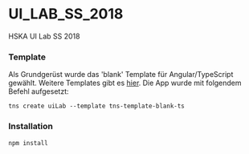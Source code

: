 # UI_LAB_SS_2018
HSKA UI Lab SS 2018


### Template

Als Grundgerüst wurde das 'blank' Template für Angular/TypeScript gewählt. Weitere Templates gibt es [hier](https://docs.nativescript.org/tooling/app-templates). Die App wurde mit folgendem Befehl aufgesetzt:

	tns create uiLab --template tns-template-blank-ts

### Installation

	npm install

